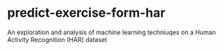 predict-exercise-form-har
=========================

An exploration and analysis of machine learning techniuqes on a Human Activity Recognition (HAR) dataset
